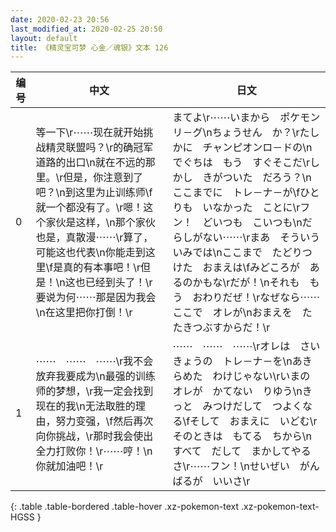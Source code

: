 ```yaml
---
date: 2020-02-23 20:56
last_modified_at: 2020-02-25 20:50
layout: default
title: 《精灵宝可梦 心金／魂银》文本 126
---
```

| 编号 | 中文 | 日文 |
| ---- | ---- | ---- |
| 0 | 等一下\r⋯⋯现在就开始挑战精灵联盟吗？\r的确冠军道路的出口\n就在不远的那里。\r但是，你注意到了吧？\n到这里为止训练师\f就一个都没有了。\r嗯！这个家伙是这样，\n那个家伙也是，真散漫⋯⋯\r算了，可能这也代表\n你能走到这里\f是真的有本事吧！\r但是！\n这也已经到头了！\r要说为何⋯⋯那是因为我会\n在这里把你打倒！\r | まてよ\r⋯⋯いまから　ポケモン　リ－グ\nちょうせん　か？\rたしかに　チャンピオンロ－ドの\nでぐちは　もう　すぐそこだ\rしかし　きがついた　だろう？\nここまでに　トレ－ナ－が\fひとりも　いなかった　ことに\rフン！　どいつも　こいつも\nだらしがない⋯⋯\rまあ　そういう　いみでは\nここまで　たどりつけた　おまえは\fみどころが　あるのかもな\rだが！\nそれも　もう　おわりだぜ！\rなぜなら⋯⋯　ここで　オレが\nおまえを　たたきつぶすからだ！\r |
| 1 | ⋯⋯　⋯⋯　⋯⋯\r我不会放弃我要成为\n最强的训练师的梦想，\r我一定会找到现在的我\n无法取胜的理由，努力变强，\f然后再次向你挑战，\r那时我会使出全力打败你！\r⋯⋯哼！\n你就加油吧！\r | ⋯⋯　⋯⋯　⋯⋯\rオレは　さいきょうの　トレ－ナ－を\nあきらめた　わけじゃない\rいまの　オレが　かてない　りゆう\nきっと　みつけだして　つよくなる\fそして　おまえに　いどむ\rそのときは　もてる　ちから\nすべて　だして　まかしてやるさ\r⋯⋯フン！\nせいぜい　がんばるが　いいさ\r |
{: .table .table-bordered .table-hover .xz-pokemon-text .xz-pokemon-text-HGSS }